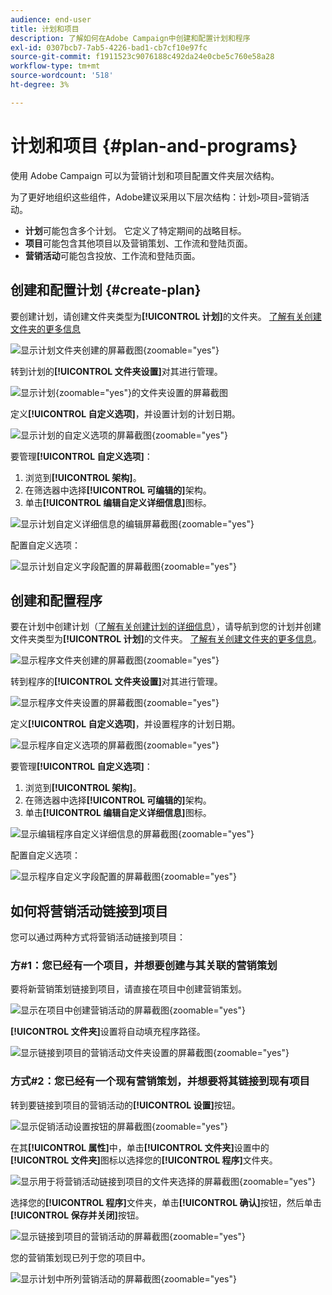```yaml
---
audience: end-user
title: 计划和项目
description: 了解如何在Adobe Campaign中创建和配置计划和程序
exl-id: 0307bcb7-7ab5-4226-bad1-cb7cf10e97fc
source-git-commit: f1911523c9076188c492da24e0cbe5c760e58a28
workflow-type: tm+mt
source-wordcount: '518'
ht-degree: 3%

---
```


# 计划和项目 {#plan-and-programs}

使用 Adobe Campaign 可以为营销计划和项目配置文件夹层次结构。

为了更好地组织这些组件，Adobe建议采用以下层次结构：计划`>`项目`>`营销活动。

* **计划**&#x200B;可能包含多个计划。 它定义了特定期间的战略目标。
* **项目**&#x200B;可能包含其他项目以及营销策划、工作流和登陆页面。
* **营销活动**&#x200B;可能包含投放、工作流和登陆页面。

## 创建和配置计划 {#create-plan}

要创建计划，请创建文件夹类型为&#x200B;**[!UICONTROL 计划]**&#x200B;的文件夹。 [了解有关创建文件夹的更多信息](../get-started/work-with-folders.md)

![显示计划文件夹创建的屏幕截图](assets/plan_create.png){zoomable="yes"}

转到计划的&#x200B;**[!UICONTROL 文件夹设置]**&#x200B;对其进行管理。

![显示计划](assets/plan_settings.png){zoomable="yes"}的文件夹设置的屏幕截图

定义&#x200B;**[!UICONTROL 自定义选项]**，并设置计划的计划日期。

![显示计划的自定义选项的屏幕截图](assets/plan_options.png){zoomable="yes"}

要管理&#x200B;**[!UICONTROL 自定义选项]**：

1. 浏览到&#x200B;**[!UICONTROL 架构]**。
1. 在筛选器中选择&#x200B;**[!UICONTROL 可编辑的]**&#x200B;架构。
1. 单击&#x200B;**[!UICONTROL 编辑自定义详细信息]**&#x200B;图标。

![显示计划自定义详细信息的编辑屏幕截图](assets/plan_edit.png){zoomable="yes"}

配置自定义选项：

![显示计划自定义字段配置的屏幕截图](assets/plan_customfields.png){zoomable="yes"}

## 创建和配置程序

要在计划中创建计划（[了解有关创建计划的详细信息](#create-plan)），请导航到您的计划并创建文件夹类型为&#x200B;**[!UICONTROL 计划]**&#x200B;的文件夹。 [了解有关创建文件夹的更多信息](../get-started/work-with-folders.md)。

![显示程序文件夹创建的屏幕截图](assets/program_create.png){zoomable="yes"}

转到程序的&#x200B;**[!UICONTROL 文件夹设置]**&#x200B;对其进行管理。

![显示程序文件夹设置的屏幕截图](assets/program_settings.png){zoomable="yes"}

定义&#x200B;**[!UICONTROL 自定义选项]**，并设置程序的计划日期。

![显示程序自定义选项的屏幕截图](assets/program_options.png){zoomable="yes"}

要管理&#x200B;**[!UICONTROL 自定义选项]**：

1. 浏览到&#x200B;**[!UICONTROL 架构]**。
1. 在筛选器中选择&#x200B;**[!UICONTROL 可编辑的]**&#x200B;架构。
1. 单击&#x200B;**[!UICONTROL 编辑自定义详细信息]**&#x200B;图标。

![显示编辑程序自定义详细信息的屏幕截图](assets/program_edit.png){zoomable="yes"}

配置自定义选项：

![显示程序自定义字段配置的屏幕截图](assets/program_customfields.png){zoomable="yes"}

## 如何将营销活动链接到项目

您可以通过两种方式将营销活动链接到项目：

### 方#1：您已经有一个项目，并想要创建与其关联的营销策划

要将新营销策划链接到项目，请直接在项目中创建营销策划。

![显示在项目中创建营销活动的屏幕截图](assets/program_campaign_create.png){zoomable="yes"}

**[!UICONTROL 文件夹]**&#x200B;设置将自动填充程序路径。

![显示链接到项目的营销活动文件夹设置的屏幕截图](assets/program_campaign_folder.png){zoomable="yes"}

### 方式#2：您已经有一个现有营销策划，并想要将其链接到现有项目

转到要链接到项目的营销活动的&#x200B;**[!UICONTROL 设置]**&#x200B;按钮。

![显示促销活动设置按钮的屏幕截图](assets/campaign_settings.png){zoomable="yes"}

在其&#x200B;**[!UICONTROL 属性]**&#x200B;中，单击&#x200B;**[!UICONTROL 文件夹]**&#x200B;设置中的&#x200B;**[!UICONTROL 文件夹]**&#x200B;图标以选择您的&#x200B;**[!UICONTROL 程序]**&#x200B;文件夹。

![显示用于将营销活动链接到项目的文件夹选择的屏幕截图](assets/campaign_folder.png){zoomable="yes"}

选择您的&#x200B;**[!UICONTROL 程序]**&#x200B;文件夹，单击&#x200B;**[!UICONTROL 确认]**&#x200B;按钮，然后单击&#x200B;**[!UICONTROL 保存并关闭]**&#x200B;按钮。

![显示链接到项目的营销活动的屏幕截图](assets/campaign_linked.png){zoomable="yes"}

您的营销策划现已列于您的项目中。

![显示计划中所列营销活动的屏幕截图](assets/campaign_in_program.png){zoomable="yes"}